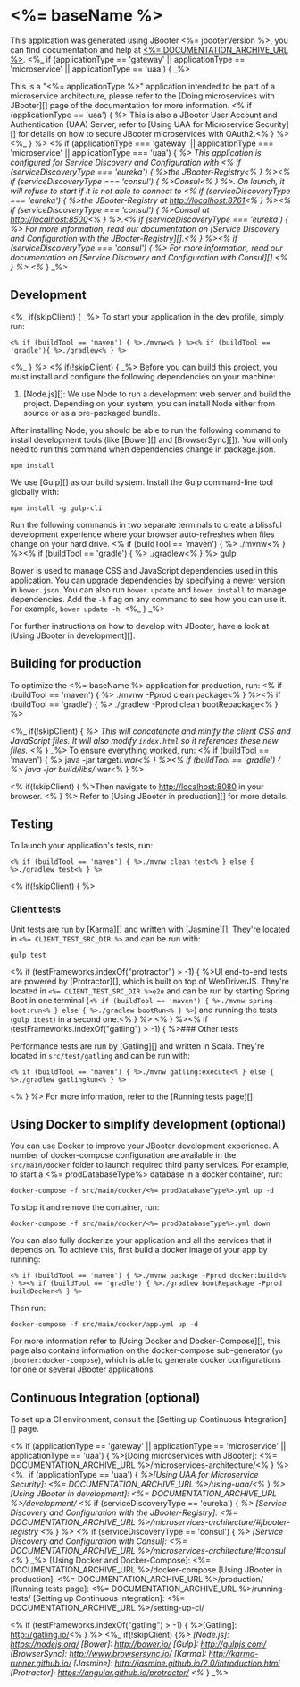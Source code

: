 # <%= baseName %>

This application was generated using JBooter <%= jbooterVersion %>, you can find documentation and help at [<%= DOCUMENTATION_ARCHIVE_URL %>](<%= DOCUMENTATION_ARCHIVE_URL %>).
<%_ if (applicationType == 'gateway' || applicationType == 'microservice' || applicationType == 'uaa') { _%>

This is a "<%= applicationType %>" application intended to be part of a microservice architecture, please refer to the [Doing microservices with JBooter][] page of the documentation for more information.
<% if (applicationType == 'uaa') { %>
This is also a JBooter User Account and Authentication (UAA) Server, refer to [Using UAA for Microservice Security][] for details on how to secure JBooter microservices with OAuth2.<% } %>
<%_ } _%>
<%_ if (applicationType === 'gateway' || applicationType === 'microservice' || applicationType === 'uaa') { _%>
This application is configured for Service Discovery and Configuration with <% if (serviceDiscoveryType === 'eureka') { %>the JBooter-Registry<% } %><% if (serviceDiscoveryType === 'consul') { %>Consul<% } %>. On launch, it will refuse to start if it is not able to connect to <% if (serviceDiscoveryType === 'eureka') { %>the JBooter-Registry at [http://localhost:8761](http://localhost:8761)<% } %><% if (serviceDiscoveryType === 'consul') { %>Consul at [http://localhost:8500](http://localhost:8500)<% } %>.<% if (serviceDiscoveryType === 'eureka') { %> For more information, read our documentation on [Service Discovery and Configuration with the JBooter-Registry][].<% } %><% if (serviceDiscoveryType === 'consul') { %> For more information, read our documentation on [Service Discovery and Configuration with Consul][].<% } %>
<%_ } _%>

## Development

<%_ if(skipClient) { _%>
To start your application in the dev profile, simply run:

    <% if (buildTool == 'maven') { %>./mvnw<% } %><% if (buildTool == 'gradle'){ %>./gradlew<% } %>

<%_ } _%>
<%_ if(!skipClient) { _%>
Before you can build this project, you must install and configure the following dependencies on your machine:
1. [Node.js][]: We use Node to run a development web server and build the project.
   Depending on your system, you can install Node either from source or as a pre-packaged bundle.

After installing Node, you should be able to run the following command to install development tools (like
[Bower][] and [BrowserSync][]). You will only need to run this command when dependencies change in package.json.

    npm install

We use [Gulp][] as our build system. Install the Gulp command-line tool globally with:

    npm install -g gulp-cli

Run the following commands in two separate terminals to create a blissful development experience where your browser
auto-refreshes when files change on your hard drive.
<% if (buildTool == 'maven') { %>
    ./mvnw<% } %><% if (buildTool == 'gradle') { %>
    ./gradlew<% } %>
    gulp

Bower is used to manage CSS and JavaScript dependencies used in this application. You can upgrade dependencies by
specifying a newer version in `bower.json`. You can also run `bower update` and `bower install` to manage dependencies.
Add the `-h` flag on any command to see how you can use it. For example, `bower update -h`.
<%_ } _%>

For further instructions on how to develop with JBooter, have a look at [Using JBooter in development][].

## Building for production

To optimize the <%= baseName %> application for production, run:
<% if (buildTool == 'maven') { %>
    ./mvnw -Pprod clean package<% } %><% if (buildTool == 'gradle') { %>
    ./gradlew -Pprod clean bootRepackage<% } %>

<%_ if(!skipClient) { _%>
This will concatenate and minify the client CSS and JavaScript files. It will also modify `index.html` so it references these new files.
<%_ } _%>
To ensure everything worked, run:
<% if (buildTool == 'maven') { %>
    java -jar target/*.war<% } %><% if (buildTool == 'gradle') { %>
    java -jar build/libs/*.war<% } %>

<% if(!skipClient) { %>Then navigate to [http://localhost:8080](http://localhost:8080) in your browser.
<% } %>
Refer to [Using JBooter in production][] for more details.

## Testing

To launch your application's tests, run:

    <% if (buildTool == 'maven') { %>./mvnw clean test<% } else { %>./gradlew test<% } %>
<% if(!skipClient) { %>
### Client tests

Unit tests are run by [Karma][] and written with [Jasmine][]. They're located in `<%= CLIENT_TEST_SRC_DIR %>` and can be run with:

    gulp test

<% if (testFrameworks.indexOf("protractor") > -1) { %>UI end-to-end tests are powered by [Protractor][], which is built on top of WebDriverJS. They're located in `<%= CLIENT_TEST_SRC_DIR %>e2e`
and can be run by starting Spring Boot in one terminal (`<% if (buildTool == 'maven') { %>./mvnw spring-boot:run<% } else { %>./gradlew bootRun<% } %>`) and running the tests (`gulp itest`) in a second one.<% } %>
<% } %><% if (testFrameworks.indexOf("gatling") > -1) { %>### Other tests

Performance tests are run by [Gatling][] and written in Scala. They're located in `src/test/gatling` and can be run with:

    <% if (buildTool == 'maven') { %>./mvnw gatling:execute<% } else { %>./gradlew gatlingRun<% } %>
<% } %>
For more information, refer to the [Running tests page][].

## Using Docker to simplify development (optional)

You can use Docker to improve your JBooter development experience. A number of docker-compose configuration are available in the `src/main/docker` folder to launch required third party services.
For example, to start a <%= prodDatabaseType%> database in a docker container, run:

    docker-compose -f src/main/docker/<%= prodDatabaseType%>.yml up -d

To stop it and remove the container, run:

    docker-compose -f src/main/docker/<%= prodDatabaseType%>.yml down

You can also fully dockerize your application and all the services that it depends on.
To achieve this, first build a docker image of your app by running:

    <% if (buildTool == 'maven') { %>./mvnw package -Pprod docker:build<% } %><% if (buildTool == 'gradle') { %>./gradlew bootRepackage -Pprod buildDocker<% } %>

Then run:

    docker-compose -f src/main/docker/app.yml up -d

For more information refer to [Using Docker and Docker-Compose][], this page also contains information on the docker-compose sub-generator (`yo jbooter:docker-compose`), which is able to generate docker configurations for one or several JBooter applications.

## Continuous Integration (optional)

To set up a CI environment, consult the [Setting up Continuous Integration][] page.

[JBooter Homepage and latest documentation]: <%= DOCUMENTATION_URL %>
[JBooter <%= jbooterVersion %> archive]: <%= DOCUMENTATION_ARCHIVE_URL %>
<% if (applicationType == 'gateway' || applicationType == 'microservice' || applicationType == 'uaa') { %>[Doing microservices with JBooter]: <%= DOCUMENTATION_ARCHIVE_URL %>/microservices-architecture/<% } %>
<%_ if (applicationType == 'uaa') { _%>[Using UAA for Microservice Security]: <%= DOCUMENTATION_ARCHIVE_URL %>/using-uaa/<%_ } _%>
[Using JBooter in development]: <%= DOCUMENTATION_ARCHIVE_URL %>/development/
<%_ if (serviceDiscoveryType == 'eureka') { _%>
[Service Discovery and Configuration with the JBooter-Registry]: <%= DOCUMENTATION_ARCHIVE_URL %>/microservices-architecture/#jbooter-registry
<%_ } _%>
<%_ if (serviceDiscoveryType == 'consul') { _%>
[Service Discovery and Configuration with Consul]: <%= DOCUMENTATION_ARCHIVE_URL %>/microservices-architecture/#consul
<%_ } _%>
[Using Docker and Docker-Compose]: <%= DOCUMENTATION_ARCHIVE_URL %>/docker-compose
[Using JBooter in production]: <%= DOCUMENTATION_ARCHIVE_URL %>/production/
[Running tests page]: <%= DOCUMENTATION_ARCHIVE_URL %>/running-tests/
[Setting up Continuous Integration]: <%= DOCUMENTATION_ARCHIVE_URL %>/setting-up-ci/

<% if (testFrameworks.indexOf("gatling") > -1) { %>[Gatling]: http://gatling.io/<% } %>
<%_ if(!skipClient) {_%>
[Node.js]: https://nodejs.org/
[Bower]: http://bower.io/
[Gulp]: http://gulpjs.com/
[BrowserSync]: http://www.browsersync.io/
[Karma]: http://karma-runner.github.io/
[Jasmine]: http://jasmine.github.io/2.0/introduction.html
[Protractor]: https://angular.github.io/protractor/
<%_ } _%>
